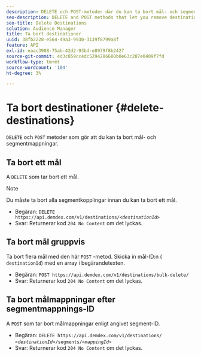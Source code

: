 ```yaml
---
description: DELETE och POST-metoder där du kan ta bort mål- och segmentmappningar.
seo-description: DELETE and POST methods that let you remove destinations and segment mappings.
seo-title: Delete Destinations
solution: Audience Manager
title: Ta bort destinationer
uuid: 38fb2228-e564-49a3-9930-3139f8799a8f
feature: API
exl-id: eaac3908-75ab-42d2-93bd-e8979f8b2427
source-git-commit: 4d3c859cc4dc5294286680b0e63c287e0409f7fd
workflow-type: tm+mt
source-wordcount: '104'
ht-degree: 3%

---
```


# Ta bort destinationer {#delete-destinations}

`DELETE` och `POST` metoder som gör att du kan ta bort mål- och segmentmappningar.

<!-- r_delete_destinations_all.xml -->

## Ta bort ett mål

A `DELETE` som tar bort ett mål.

>[!NOTE]
>
>Du måste ta bort alla segmentkopplingar innan du kan ta bort ett mål.

* Begäran: `DELETE https://api.demdex.com/v1/destinations/`*`<destinationId>`*
* Svar: Returnerar kod `204 No Content` om det lyckas.

## Ta bort mål gruppvis

Ta bort flera mål med den här `POST` -metod. Skicka in mål-ID:n ( `destinationId`) med en array i begärandetexten.

* Begäran: `POST https://api.demdex.com/v1/destinations/bulk-delete/`
* Svar: Returnerar kod `204 No Content` om det lyckas.

## Ta bort målmappningar efter segmentmappnings-ID

A `POST` som tar bort målmappningar enligt angivet segment-ID.

* Begäran: `DELETE https://api.demdex.com/v1/destinations/` *`<destinationId>`*`/segments/`*`<mappingId>`*
* Svar: Returnerar kod `204 No Content` om det lyckas.
